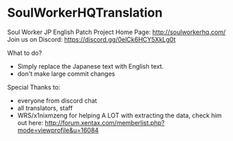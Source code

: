 # SoulWorkerHQTranslation
Soul Worker JP English Patch Project
Home Page: http://soulworkerhq.com/
Join us on Discord: https://discord.gg/0elCk6HCY5XkLg0t

What to do?
  - Simply replace the Japanese text with English text.
  - don't make large commit changes



Special Thanks to:
  - everyone from discord chat
  - all translators, staff
  - WRS/x1nixmzeng for helping A LOT with extracting the data, check him out here: http://forum.xentax.com/memberlist.php?mode=viewprofile&u=16084
